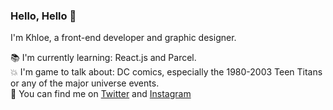 ### Hello, Hello 👋

I'm Khloe, a front-end developer and graphic designer.

📚 I'm currently learning: React.js and Parcel.<br />
💥 I'm game to talk about: DC comics, especially the 1980-2003 Teen Titans or any of the major universe events.<br />
📢 You can find me on <a href="https://twitter.com/khloeabrown" target="_blank">Twitter</a> and <a href="https://www.instagram.com/khloeabrown/" target="_blank">Instagram</a>
